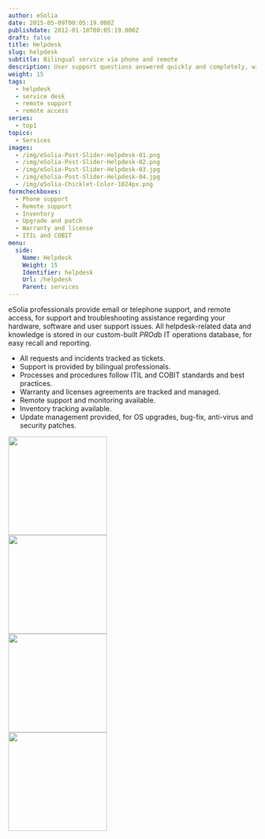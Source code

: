 ```yaml
---
author: eSolia
date: 2015-05-09T00:05:19.000Z
publishdate: 2012-01-10T00:05:19.000Z
draft: false
title: Helpdesk
slug: helpdesk
subtitle: Bilingual service via phone and remote
description: User support questions answered quickly and completely, with knowledge stored in our internal ops database. - from eSolia Inc.
weight: 15
tags:
  - helpdesk
  - service desk
  - remote support
  - remote access
series:
  - top1
topics:
  - Services
images:
  - /img/eSolia-Post-Slider-Helpdesk-01.png
  - /img/eSolia-Post-Slider-Helpdesk-02.png
  - /img/eSolia-Post-Slider-Helpdesk-03.jpg
  - /img/eSolia-Post-Slider-Helpdesk-04.jpg
  - /img/eSolia-Chicklet-Color-1024px.png
formcheckboxes:
  - Phone support
  - Remote support
  - Inventory
  - Upgrade and patch
  - Warranty and license
  - ITIL and COBIT
menu:
  side:
    Name: Helpdesk
    Weight: 15
    Identifier: helpdesk
    Url: /helpdesk
    Parent: services
---
```


eSolia professionals provide email or telephone support, and remote access, for support and troubleshooting assistance regarding your hardware, software and user support issues. All helpdesk-related data and knowledge is stored in our custom-built _PROdb_ IT operations database, for easy recall and reporting.

* All requests and incidents tracked as tickets.  
* Support is provided by bilingual professionals.
* Processes and procedures follow ITIL and COBIT standards and best practices.
* Warranty and licenses agreements are tracked and managed.
* Remote support and monitoring available.
* Inventory tracking available.
* Update management provided, for OS upgrades, bug-fix, anti-virus and security patches.

<div class="row">
  <div class="col s12 m6 l3"><img class="materialboxed" data-caption="Custom-built PROdb ops database - by eSolia Inc." width="200" src="/img/eSolia-Post-Slider-Helpdesk-01.png"></div>
  <div class="col s12 m6 l3"><img class="materialboxed" data-caption="eSolia Connect remote support system - by eSolia Inc." width="200" src="/img/eSolia-Post-Slider-Helpdesk-02.png"></div>
  <div class="col s12 m6 l3"><img class="materialboxed" data-caption="Bilingual helpdesk - by eSolia Inc." width="200" src="/img/eSolia-Post-Slider-Helpdesk-03.jpg"></div>
  <div class="col s12 m6 l3"><img class="materialboxed" data-caption="Years of experience - by eSolia Inc." width="200" src="/img/eSolia-Post-Slider-Helpdesk-04.jpg"></div>
</div>
